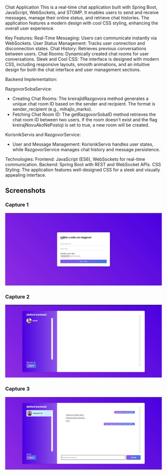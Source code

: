 Chat Application
This is a real-time chat application built with Spring Boot, JavaScript, WebSockets, and STOMP.
It enables users to send and receive messages, manage their online status, and retrieve chat histories. 
The application features a modern design with cool CSS styling, enhancing the overall user experience.

Key Features:
Real-Time Messaging: Users can communicate instantly via WebSockets.
User Status Management: Tracks user connection and disconnection states.
Chat History: Retrieves previous conversations between users.
Chat Rooms: Dynamically created chat rooms for user conversations.
Sleek and Cool CSS: The interface is designed with modern CSS, including responsive layouts, smooth animations, and an intuitive design for both the chat interface and user management sections.

Backend Implementation:

RazgovorSobaService:
- Creating Chat Rooms: The kreirajIdRazgovora method generates a unique chat room ID based on the sender and recipient. The format is sender_recipient (e.g., mihajlo_marko).
- Fetching Chat Room ID: The getRazgovorSobaID method retrieves the chat room ID between two users. If the room doesn't exist and the flag kreirajNovuAkoNePostoji is set to true, a new room will be created.

KorisnikServis and RazgovorService:
- User and Message Management: KorisnikServis handles user states, while RazgovorService manages chat history and message persistence.

Technologies:
Frontend: JavaScript (ES6), WebSockets for real-time communication.
Backend: Spring Boot with REST and WebSocket APIs.
CSS Styling: The application features well-designed CSS for a sleek and visually appealing interface.



## Screenshots

### Capture 1
![Screenshot 1](chat-app/screenshots/Capture.JPG)

### Capture 2
![Screenshot 2](chat-app/screenshots/Capture1.JPG)

### Capture 3
![Screenshot 2](chat-app/screenshots/Capture2.JPG)
